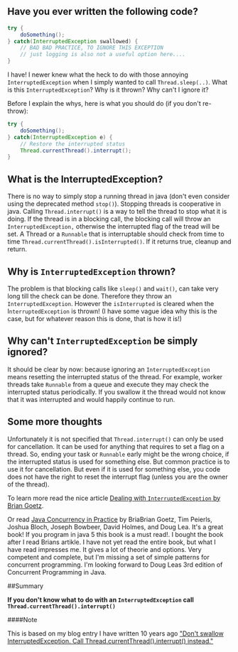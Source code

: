 ## Have you ever written the following code?

```Java
try {
    doSomething();
} catch(InterruptedException swallowed) {
    // BAD BAD PRACTICE, TO IGNORE THIS EXCEPTION
    // just logging is also not a useful option here....
}
```

I have! I newer knew what the heck to do with those annoying `InterruptedException` when I simply wanted to call `Thread.sleep(..)`. What is this `InterruptedException`? Why is it thrown? Why can't I ignore it?

Before I explain the whys, here is what you should do (if you don't re-throw):

```Java
try {
    doSomething();
} catch(InterruptedException e) {
    // Restore the interrupted status
    Thread.currentThread().interrupt();
}
```

## What is the InterruptedException?

There is no way to simply stop a running thread in java (don't even consider using the deprecated method `stop()`). Stopping threads is cooperative in java. Calling `Thread.interrupt()` is a way to tell the thread to stop what it is doing. If the thread is in a blocking call, the blocking call will throw an `InterruptedException,` otherwise the interrupted flag of the tread will be set. A Thread or a `Runnable` that is interruptable should check from time to time `Thread.currentThread().isInterrupted()`. If it returns true, cleanup and return.

## Why is `InterruptedException` thrown?

The problem is that blocking calls like `sleep()` and `wait()`, can take very long till the check can be done. Therefore they throw an `InterruptedException`. However the `isInterrupted` is cleared when the I`nterruptedException` is thrown! (I have some vague idea why this is the case, but for whatever reason this is done, that is how it is!)

## Why can't `InterruptedException` be simply ignored?

It should be clear by now: because ignoring an `InterruptedException` means resetting the interrupted status of the thread. For example, worker threads take `Runnable` from a queue and execute they may check the interrupted status periodically. If you swallow it the thread would not know that it was interrupted and would happily continue to run.

## Some more thoughts
Unfortunately it is not specified that `Thread.interrupt()` can only be used for cancellation. It can be used for anything that requires to set a flag on a thread. So, ending your task or `Runnable` early might be the wrong choice, if the interrupted status is used for something else. But common practice is to use it for cancellation. But even if it is used for something else, you code does not have the right to reset the interrupt flag (unless you are the owner of the thread).

To learn more read the nice article [Dealing with `InterruptedException` by Brian Goetz](http://www.ibm.com/developerworks/library/j-jtp05236/).

Or read [Java Concurrency in Practice](https://books.google.de/books/about/Java_Concurrency_in_Practice.html?id=EK43StEVfJIC) by BriaBrian Goetz, Tim Peierls, Joshua Bloch, Joseph Bowbeer, David Holmes, and Doug Lea. It's a great book! If you program in java 5 this book is a must read!. I bought the book after I read Brians artikle. I have not yet read the entire book, but what I have read impresses me. It gives a lot of theorie and options. Very competent and complete, but I'm missing a set of simple patterns for concurrent programming. I'm looking forward to Doug Leas 3rd edition of Concurrent Programming in Java.

##Summary

**If you don't know what to do with an `InterruptedException` call `Thread.currentThread().interrupt()`**

####Note

This is based on my blog entry I have written 10 years ago ["Don't swallow InterruptedException. Call Thread.currentThread().interrupt() instead."](http://michaelscharf.blogspot.de/2006/09/dont-swallow-interruptedexception-call.html)
